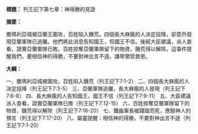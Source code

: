 **標題：** 列王記下第七章：神得勝的見證

**摘要：**

撒瑪利亞城被亞蘭王圍攻，百姓陷入饑荒。四個長大麻瘋的人決定投降，卻意外發現亞蘭軍隊已逃離。他們將此消息告知國王，但國王不信。後經大臣建議，派人查看，證實亞蘭軍隊已敗。百姓掠奪亞蘭軍隊留下的物資，饑荒得以解除。這事件提醒我們，要相信神的得勝，不要對神出言不遜，謙卑領受救恩。

**大綱：**

一、撒瑪利亞城被圍攻，百姓陷入饑荒（列王記下7:1-2）
二、四個長大麻瘋的人決定投降（列王記下7:3-5）
三、亞蘭軍隊逃離，長大麻瘋的人發現（列王記下7:6-8）
四、長大麻瘋的人告知國王，國王不信（列王記下7:9-11）
五、大臣建議派人查看，證實亞蘭軍隊已敗（列王記下7:12-15）
六、百姓掠奪亞蘭軍隊留下的物資，饑荒得以解除（列王記下7:16-20）
七、鐵齒軍長被踐踏而死，應驗神人的預言（列王記下7:17-20）
八、屬靈提醒：相信神的得勝，不要對神出言不遜（列王記下7:1-20）